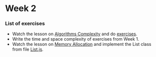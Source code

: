 # Week 2

### List of exercises

- Watch the lesson on [Algorithms Complexity](https://www.udemy.com/course/algorithms-complexity/learn/lecture/16584796) and do [exercises](time-and-space-complexity-exercises.js).
- Write the time and space complexity of exercises from Week 1.
- Watch the lesson on [Memory Allocation](https://www.youtube.com/watch?v=1KVpi0VN82E) and implement the List class from file [List.js](List.js).
